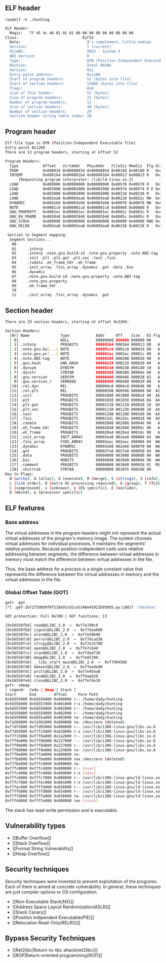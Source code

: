 ## ELF header
`readelf -h ./hunting`
```bash
ELF Header:
  Magic:   7f 45 4c 46 01 01 01 00 00 00 00 00 00 00 00 00
Class:                             ELF32
  Data:                              2's complement, little endian
  Version:                           1 (current)
  OS/ABI:                            UNIX - System V
  ABI Version:                       0
  Type:                              DYN (Position-Independent Executable file)
  Machine:                           Intel 80386
  Version:                           0x1
  Entry point address:               0x1200
  Start of program headers:          52 (bytes into file)
  Start of section headers:          12804 (bytes into file)
  Flags:                             0x0
  Size of this header:               52 (bytes)
  Size of program headers:           32 (bytes)
  Number of program headers:         12
  Size of section headers:           40 (bytes)
  Number of section headers:         29
  Section header string table index: 28
```

## Program header

```bash
Elf file type is DYN (Position-Independent Executable file)
Entry point 0x1200
There are 12 program headers, starting at offset 52

Program Headers:
  Type           Offset   VirtAddr   PhysAddr   FileSiz MemSiz  Flg Align
  PHDR           0x000034 0x00000034 0x00000034 0x00180 0x00180 R   0x4
  INTERP         0x0001b4 0x000001b4 0x000001b4 0x00013 0x00013 R   0x1
      [Requesting program interpreter: /lib/ld-linux.so.2]
  LOAD           0x000000 0x00000000 0x00000000 0x00570 0x00570 R   0x1000
  LOAD           0x001000 0x00001000 0x00001000 0x005f4 0x005f4 R E 0x1000
  LOAD           0x002000 0x00002000 0x00002000 0x00210 0x00210 R   0x1000
  LOAD           0x002ea8 0x00003ea8 0x00003ea8 0x00228 0x0022c RW  0x1000
  DYNAMIC        0x002eb0 0x00003eb0 0x00003eb0 0x000f8 0x000f8 RW  0x4
  NOTE           0x0001c8 0x000001c8 0x000001c8 0x00060 0x00060 R   0x4
  GNU_PROPERTY   0x0001ec 0x000001ec 0x000001ec 0x0001c 0x0001c R   0x4
  GNU_EH_FRAME   0x002048 0x00002048 0x00002048 0x0005c 0x0005c R   0x4
  GNU_STACK      0x000000 0x00000000 0x00000000 0x00000 0x00000 RWE 0x10
  GNU_RELRO      0x002ea8 0x00003ea8 0x00003ea8 0x00158 0x00158 R   0x1

 Section to Segment mapping:
  Segment Sections...
   00
   01     .interp
   02     .interp .note.gnu.build-id .note.gnu.property .note.ABI-tag .gnu.hash .dynsym .dynstr .gnu.version .gnu.version_r .rel.dyn .rel.plt
   03     .init .plt .plt.got .plt.sec .text .fini
   04     .rodata .eh_frame_hdr .eh_frame
   05     .init_array .fini_array .dynamic .got .data .bss
   06     .dynamic
   07     .note.gnu.build-id .note.gnu.property .note.ABI-tag
   08     .note.gnu.property
   09     .eh_frame_hdr
   10
   11     .init_array .fini_array .dynamic .got
```
## Section header
```bash
There are 29 section headers, starting at offset 0x3204:

Section Headers:
  [Nr] Name              Type            Addr     Off    Size   ES Flg Lk Inf Al
  [ 0]                   NULL            00000000 000000 000000 00      0   0  0
  [ 1] .interp           PROGBITS        000001b4 0001b4 000013 00   A  0   0  1
  [ 2] .note.gnu.bu[...] NOTE            000001c8 0001c8 000024 00   A  0   0  4
  [ 3] .note.gnu.pr[...] NOTE            000001ec 0001ec 00001c 00   A  0   0  4
  [ 4] .note.ABI-tag     NOTE            00000208 000208 000020 00   A  0   0  4
  [ 5] .gnu.hash         GNU_HASH        00000228 000228 000020 04   A  6   0  4
  [ 6] .dynsym           DYNSYM          00000248 000248 000140 10   A  7   1  4
  [ 7] .dynstr           STRTAB          00000388 000388 0000de 00   A  0   0  1
  [ 8] .gnu.version      VERSYM          00000466 000466 000028 02   A  6   0  2
  [ 9] .gnu.version_r    VERNEED         00000490 000490 000030 00   A  7   1  4
  [10] .rel.dyn          REL             000004c0 0004c0 000048 08   A  6   0  4
  [11] .rel.plt          REL             00000508 000508 000068 08  AI  6  24  4
  [12] .init             PROGBITS        00001000 001000 000024 00  AX  0   0  4
  [13] .plt              PROGBITS        00001030 001030 0000e0 04  AX  0   0 16
  [14] .plt.got          PROGBITS        00001110 001110 000020 10  AX  0   0 16
  [15] .plt.sec          PROGBITS        00001130 001130 0000d0 10  AX  0   0 16
  [16] .text             PROGBITS        00001200 001200 0003d9 00  AX  0   0 16
  [17] .fini             PROGBITS        000015dc 0015dc 000018 00  AX  0   0  4
  [18] .rodata           PROGBITS        00002000 002000 000046 00   A  0   0  4
  [19] .eh_frame_hdr     PROGBITS        00002048 002048 00005c 00   A  0   0  4
  [20] .eh_frame         PROGBITS        000020a4 0020a4 00016c 00   A  0   0  4
  [21] .init_array       INIT_ARRAY      00003ea8 002ea8 000004 04  WA  0   0  4
  [22] .fini_array       FINI_ARRAY      00003eac 002eac 000004 04  WA  0   0  4
  [23] .dynamic          DYNAMIC         00003eb0 002eb0 0000f8 08  WA  7   0  4
  [24] .got              PROGBITS        00003fa8 002fa8 000058 04  WA  0   0  4
  [25] .data             PROGBITS        00004000 003000 0000d0 00  WA  0   0 32
  [26] .bss              NOBITS          000040d0 0030d0 000004 00  WA  0   0  1
  [27] .comment          PROGBITS        00000000 0030d0 00002b 01  MS  0   0  1
  [28] .shstrtab         STRTAB          00000000 0030fb 000108 00      0   0  1
Key to Flags:
  W (write), A (alloc), X (execute), M (merge), S (strings), I (info),
  L (link order), O (extra OS processing required), G (group), T (TLS),
  C (compressed), x (unknown), o (OS specific), E (exclude),
  D (mbind), p (processor specific)
```
  
## ELF features

### Base address
The virtual addresses in the program headers might not represent the actual virtual addresses of the program's memory image. The system chooses virtual addresses for individual processes, it maintains the segments’ relative positions. Because position-independent code uses relative addressing between segments, the difference between virtual addresses in memory must match the difference between virtual addresses in the file.

Thus, the base address for a process is a single constant value that represents the difference between the virtual addresses in memory and the virtual addresses in the file.

### Global Offset Table (GOT)
```bash
gef➤  got
[*] .gef-2b72f5d0d9f0f218a91cd1ca5148e45923b950d5.py:L8817 'checksec' is deprecated and will be removed in a feature release. Use Elf(fname).checksec()

GOT protection: Full RelRO | GOT functions: 13

[0x56558fb4] read@GLIBC_2.0  →  0xf7e7d0c0
[0x56558fb8] signal@GLIBC_2.0  →  0xf7daa600
[0x56558fbc] alarm@GLIBC_2.0  →  0xf7e50b00
[0x56558fc0] perror@GLIBC_2.0  →  0xf7dcad30
[0x56558fc4] strcpy@GLIBC_2.0  →  0xf7e15700
[0x56558fc8] open@GLIBC_2.0  →  0xf7e7cb40
[0x56558fcc] srand@GLIBC_2.0  →  0xf7dadf30
[0x56558fd0] mmap@GLIBC_2.0  →  0xf7e8f290
[0x56558fd4] __libc_start_main@GLIBC_2.0  →  0xf7d94560
[0x56558fd8] memset@GLIBC_2.0  →  0xf7eede90
[0x56558fdc] prctl@GLIBC_2.0  →  0xf7e954a0
[0x56558fe0] rand@GLIBC_2.0  →  0xf7dae620
[0x56558fe4] close@GLIBC_2.0  →  0xf7e7de10
gef➤  vmmap
[ Legend:  Code | Heap | Stack ]
Start      End        Offset     Perm Path
0x56555000 0x56556000 0x000000 r-- /home/dady/hunting
0x56556000 0x56557000 0x001000 r-x /home/dady/hunting
0x56557000 0x56558000 0x002000 r-- /home/dady/hunting
0x56558000 0x56559000 0x002000 r-- /home/dady/hunting
0x56559000 0x5655a000 0x003000 rw- /home/dady/hunting
0x7a560000 0x7a561000 0x000000 rw- /dev/zero (deleted)
0xf7d73000 0xf7d93000 0x000000 r-- /usr/lib/i386-linux-gnu/libc.so.6
0xf7d93000 0xf7f15000 0x020000 r-x /usr/lib/i386-linux-gnu/libc.so.6
0xf7f15000 0xf7f9a000 0x1a2000 r-- /usr/lib/i386-linux-gnu/libc.so.6
0xf7f9a000 0xf7f9b000 0x227000 --- /usr/lib/i386-linux-gnu/libc.so.6
0xf7f9b000 0xf7f9d000 0x227000 r-- /usr/lib/i386-linux-gnu/libc.so.6
0xf7f9d000 0xf7f9e000 0x229000 rw- /usr/lib/i386-linux-gnu/libc.so.6
0xf7f9e000 0xf7fa8000 0x000000 rw-
0xf7fbd000 0xf7fbe000 0x000000 rwx /dev/zero (deleted)
0xf7fbe000 0xf7fc0000 0x000000 rw-
0xf7fc0000 0xf7fc4000 0x000000 r-- [vvar]
0xf7fc4000 0xf7fc6000 0x000000 r-x [vdso]
0xf7fc6000 0xf7fc7000 0x000000 r-- /usr/lib/i386-linux-gnu/ld-linux.so.2
0xf7fc7000 0xf7fec000 0x001000 r-x /usr/lib/i386-linux-gnu/ld-linux.so.2
0xf7fec000 0xf7ffb000 0x026000 r-- /usr/lib/i386-linux-gnu/ld-linux.so.2
0xf7ffb000 0xf7ffd000 0x034000 r-- /usr/lib/i386-linux-gnu/ld-linux.so.2
0xf7ffd000 0xf7ffe000 0x036000 rw- /usr/lib/i386-linux-gnu/ld-linux.so.2
0xfffdd000 0xffffe000 0x000000 rwx [stack]
```
The stack has read-write permission and is executable.

## Vulnerability types
- [[Buffer Overflow]]
- [[Stack Overflow]]
- [[Format String Vulnerability]]
- [[Heap Overflow]]

## Security techniques

Security techniques were invented to prevent exploitation of the programs. Each of them is aimed at concrete vulnerability. In general, these techniques are just compiler options or OS configuration.

- [[Non-Executable Stack(NX)]]
- [[Address Space Layout Randomization(ASLR)]]
- [[Stack Canary]]
- [[Position Indipendent Executable(PIE)]]
- [[Relocation Read-Only(RELRO)]]

## Bypass Security Techniques

- [[Ret2libc|Return-to-libc attack(ret2libc)]]
- [[ROP|Return-oriented programming(ROP)]]

